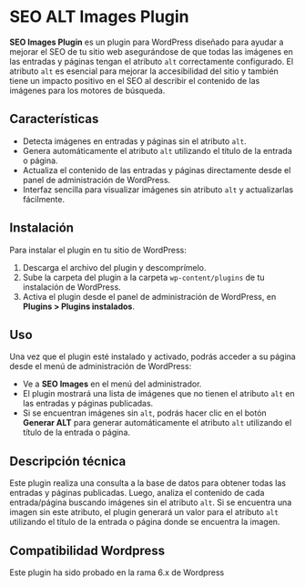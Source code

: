 <h1>SEO ALT Images Plugin</h1>

<p><strong>SEO Images Plugin</strong> es un plugin para WordPress diseñado para ayudar a mejorar el SEO de tu sitio web asegurándose de que todas las imágenes en las entradas y páginas tengan el atributo <code>alt</code> correctamente configurado. El atributo <code>alt</code> es esencial para mejorar la accesibilidad del sitio y también tiene un impacto positivo en el SEO al describir el contenido de las imágenes para los motores de búsqueda.</p>

<h2>Características</h2>
<ul>
        <li>Detecta imágenes en entradas y páginas sin el atributo <code>alt</code>.</li>
        <li>Genera automáticamente el atributo <code>alt</code> utilizando el título de la entrada o página.</li>
        <li>Actualiza el contenido de las entradas y páginas directamente desde el panel de administración de WordPress.</li>
        <li>Interfaz sencilla para visualizar imágenes sin atributo <code>alt</code> y actualizarlas fácilmente.</li>
</ul>

<h2>Instalación</h2>
<p>Para instalar el plugin en tu sitio de WordPress:</p>
<ol>
        <li>Descarga el archivo del plugin y descomprímelo.</li>
        <li>Sube la carpeta del plugin a la carpeta <code>wp-content/plugins</code> de tu instalación de WordPress.</li>
        <li>Activa el plugin desde el panel de administración de WordPress, en <strong>Plugins > Plugins instalados</strong>.</li>
</ol>

<h2>Uso</h2>
<p>Una vez que el plugin esté instalado y activado, podrás acceder a su página desde el menú de administración de WordPress:</p>
<ul>
        <li>Ve a <strong>SEO Images</strong> en el menú del administrador.</li>
        <li>El plugin mostrará una lista de imágenes que no tienen el atributo <code>alt</code> en las entradas y páginas publicadas.</li>
        <li>Si se encuentran imágenes sin <code>alt</code>, podrás hacer clic en el botón <strong>Generar ALT</strong> para generar automáticamente el atributo <code>alt</code> utilizando el título de la entrada o página.</li>
</ul>

<h2>Descripción técnica</h2>
<p>Este plugin realiza una consulta a la base de datos para obtener todas las entradas y páginas publicadas. Luego, analiza el contenido de cada entrada/página buscando imágenes sin el atributo <code>alt</code>. Si se encuentra una imagen sin este atributo, el plugin generará un valor para el atributo <code>alt</code> utilizando el título de la entrada o página donde se encuentra la imagen.</p>

<h2>Compatibilidad Wordpress</h2>
<p>Este plugin ha sido probado en la rama 6.x de Wordpress</p>
